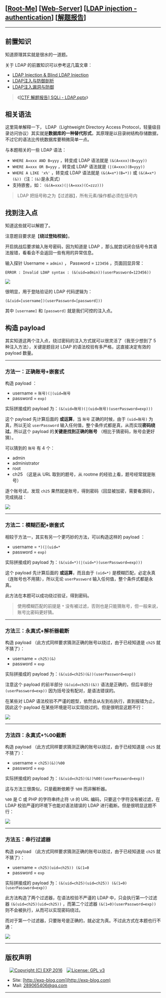 ## [[Root-Me](https://www.root-me.org/)] [[Web-Server](https://www.root-me.org/en/Challenges/Web-Server/)] [[LDAP injection - authentication](https://www.root-me.org/en/Challenges/Web-Server/LDAP-injection-authentication)] [[解题报告](https://exp-blog.com/safe/ctf/rootme/web-server/ldap-injection-authentication/)]

------


## 前置知识

知道原理其实就是很水的一道题。

关于 LDAP 的前置知识可以参考这几篇文章：

- [LDAP Injection & Blind LDAP Injection](http://repository.root-me.org/Exploitation%20-%20Web/EN%20-%20Blackhat%20Europe%202008%20%20-%20LDAP%20Injection%20&%20Blind%20LDAP%20Injection.pdf)
- [LDAP注入与防御剖析](https://blog.csdn.net/quiet_girl/article/details/50716312)
- [LDAP注入漏洞与防御](https://www.jianshu.com/p/d94673be9ed0)


> 《[[CTF 解题报告] SQLi - LDAP.pptx](https://docs.google.com/presentation/d/e/2PACX-1vS7NmTzYRqKzR6WjqNFM1Ub0WHU0Gr3LKlwvLwAvJQUQRAd_-Q6RR68KVkEDjJgrlYvgUhbFxcz2p6A/pub?start=false&loop=false&delayms=3000)》



## 相关语法


这里简单解释一下， LDAP（Lightweight Directory Access Protocol，轻量级目录访问协议）其实就是**数据库的一种替代形式**，其原理是以目录树结构存储数据，不过它的语法比传统数据库要稍微简单一点。

与本题相关的一些 LDAP 语法：

- `WHERE A=xxx AND B=yyy` ，转变成 LDAP 语法就是 `(&(A=xxx)(B=yyy))`
- `WHERE A=xxx OR B=yyy` ，转变成 LDAP 语法就是 `(|(A=xxx)(B=yyy))`
- `WHERE A LIKE 'x%'` ，转变成 LDAP 语法就是 `(&(A=x*)(B=*))` 或 `(&(A=x*)(&))`（注：`(&)`是永真式）
- 支持嵌套，如： `(&(A=xxx)(|(A=xxx)(C=zzz)))`

> LDAP 把括号称之为【过滤器】，所有元素/操作都必须在括号内



## 找到注入点

知道这些就可以解题了。

注意题目要求是【**绕过登陆校验**】。

开启挑战后要求输入账号密码，因为知道是 LDAP ，那么就尝试闭合括号令其语法报错，看看会不会返回一些有用的异常信息。

输入探针 Username  = `admin)` ， Password = `123456` ，页面回显异常：

`ERROR : Invalid LDAP syntax : (&(uid=admin))(userPassword=123456))`

![](https://github.com/lyy289065406/CTF-Solving-Reports/blob/master/rootme/Web-Server/%5B35%5D%20%5B35P%5D%20LDAP%20injection%20-%20authentication/imgs/01.png)

很明显，用于登陆验证的 LDAP 代码逻辑为：

`(&(uid=[username])(userPassword=[password]))`

其中 `[username]` 和 `[password]` 就是我们可控的注入点。



## 构造 payload

其实知道这两个注入点，绕过密码的注入方式就可以很灵活了（我至少想到了 5 种注入方法），关键是题目对 LDAP 的语法校验有多严格，这直接决定有效的 payload 数量。

------------

### 方法一：正确账号+嵌套式

构造 payload ：

- username = `账号)(|(uid=账号`
- password = `exp)`

实际拼接成的 payload 为：`(&(uid=账号)(|(uid=账号)(userPassword=exp)))`

这个 payload 先计算后面的 **或运算**，当 `账号` 正确的时候，由于 `(uid=账号)` 为真，所以无论 `userPassword` 输入任何值，整个条件式都是真，从而实现**密码绕过**。所以这个 payload 的**关键是找到正确的账号** （相比于猜密码，账号会更好猜）。

可以猜到的 `账号` 有 4 个：

- admin
- administrator
- root
- ch25 （这是从 URL 取到的题号，从 rootme 的经验上看，题号经常就是账号）

 逐个账号试，发现 `ch25` 果然就是账号，得到密码（回显被加密，需要看源码），完成挑战：

![](https://github.com/lyy289065406/CTF-Solving-Reports/blob/master/rootme/Web-Server/%5B35%5D%20%5B35P%5D%20LDAP%20injection%20-%20authentication/imgs/02.png)

------------

### 方法二：模糊匹配+嵌套式

相较于方法一，其实有另一个更巧妙的方法，可以构造这样的 payload ：

- username = `*)(|(uid=*`
- password = `exp)`

实际拼接成的 payload 为：`(&(uid=*)(|(uid=*)(userPassword=exp)))`

这个 payload 先计算后面的 **或运算**，而且由于 `(uid=*)` 是模糊匹配，必定永真（连账号也不用猜），所以无论 `userPassword` 输入任何值，整个条件式都是永真。

此方法在本题可以成功绕过验证，得到密码。

> 使用模糊匹配的前提是 `*` 没有被过滤，否则也是只能猜账号，但一般来说，账号比密码更好猜。

------------


### 方法三：永真式+解析器截断

构造 payload （此方式同样要求猜测正确的账号以绕过，由于已经知道是 `ch25` 就不猜了）：

- username = `ch25)(&)`
- password = `exp`

实际拼接成的 payload 为：`(&(uid=ch25)(&))(userPassword=exp))`

注意这个 payload 的前半部分 `(&(uid=ch25)(&))` 语法是正确的，但后半部分 `(userPassword=exp))` 因为括号没有配对，是语法错误的。

在某些对 LDAP 语法校验不严谨的题型，依然会从左到右执行，直到报错为止，因此这个 payload 在某些环境是可以实现绕过的。但是很明显这题不行：

![](https://github.com/lyy289065406/CTF-Solving-Reports/blob/master/rootme/Web-Server/%5B35%5D%20%5B35P%5D%20LDAP%20injection%20-%20authentication/imgs/03.png)

------------

### 方法四：永真式+%00截断

构造 payload （此方式同样要求猜测正确的账号以绕过，由于已经知道是 `ch25` 就不猜了）：

- username = `ch25)(&))%00`
- password = `exp`

实际拼接成的 payload 为：`(&(uid=ch25)(&))%00)(userPassword=exp))`

这与方法三很类似，只是截断依赖于 `%00` 而非解析器。

`%00` 是 C 或 PHP 的字符串终止符 `\0` 的 URL 编码，只要这个字符没有被过滤，在 LDAP 校验严谨的环境下也能对语法错误的 LDAP 进行截断。但是很明显这题不行：

![](https://github.com/lyy289065406/CTF-Solving-Reports/blob/master/rootme/Web-Server/%5B35%5D%20%5B35P%5D%20LDAP%20injection%20-%20authentication/imgs/04.png)


------------

### 方法五：串行过滤器

构造 payload （此方式同样要求猜测正确的账号以绕过，由于已经知道是 `ch25` 就不猜了）：

- username = `ch25)(uid=ch25)) (&(1=0`
- password = `exp`

实际拼接成的 payload 为：`(&(uid=ch25)(uid=ch25)) (&(1=0)(userPassword=exp))`

此方法构造了两个过滤器，在语法校验不严谨的 LDAP 中，只会执行第一个过滤器 `(&(uid=ch25)(uid=ch25))` ，而第二个过滤器 `(&(1=0)(userPassword=exp))` 则不会被执行，从而可以实现密码绕过。

而对于第一个过滤器，只要账号是正确的，就必定为真。不过此方式在本题也行不通：

![](https://github.com/lyy289065406/CTF-Solving-Reports/blob/master/rootme/Web-Server/%5B35%5D%20%5B35P%5D%20LDAP%20injection%20-%20authentication/imgs/05.png)

------

## 版权声明

　[![Copyright (C) EXP,2016](https://img.shields.io/badge/Copyright%20(C)-EXP%202016-blue.svg)](http://exp-blog.com)　[![License: GPL v3](https://img.shields.io/badge/License-GPL%20v3-blue.svg)](https://www.gnu.org/licenses/gpl-3.0)
  

- Site: [http://exp-blog.com](http://exp-blog.com) 
- Mail: <a href="mailto:289065406@qq.com?subject=[EXP's Github]%20Your%20Question%20（请写下您的疑问）&amp;body=What%20can%20I%20help%20you?%20（需要我提供什么帮助吗？）">289065406@qq.com</a>


------
